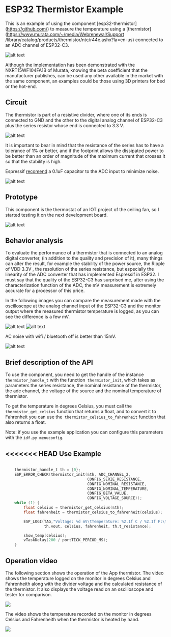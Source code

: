 # ESP32 Thermistor Example

This is an example of using the component [esp32-thermistor] (https://github.com/) to measure the temperature using a [thermistor] (https://www.murata.com/~/media/Webrenewal/Support /library/catalog/products/thermistor/ntc/r44e.ashx?la=en-us) connected to an ADC channel of ESP32-C3.

![alt text](images/NXRT15WF104FA1B.png)

Although the implementation has been demonstrated with the NXRT15WF104FA1B of Murata, knowing the beta coefficient that the manufacturer publishes, can be used any other available in the market with the same component, an examples could be those using 3D printers for bed or the hot-end.

## Circuit

The thermistor is part of a resistive divider, where one of its ends is connected to GND and the other to the digital analog channel of ESP32-C3 plus the series resistor whose end is connected to 3.3 V.

![alt text](images/Schematic.png)

It is important to bear in mind that the resistance of the series has to have a tolerance of 1% or better, and if the footprint allows the dissipated power to be better than an order of magnitude of the maximum current that crosses it so that the stability is high.

Espressif [recomend](https://docs.espressif.com/projects/esp-idf/en/latest/esp32/api-reference/peripherals/adc.html) a 0.1uF capacitor to the ADC input to minimize noise.

![alt text](images/adc-noise-graph.png)

## Prototype 

This component is the thermostat of an IOT project of the ceiling fan, so I started testing it on the next development board.

![alt text](images/pcb_proto_1.png)

## Behavior analysis

To evaluate the performance of a thermistor that is connected to an analog digital converter, (in addition to the quality and precision of it), many things can alter the result, for example the stability of the power source, the Ripple of VDD 3.3V , the resolution of the series resistance, but especially the linearity of the ADC converter that has implemented Espressif in ESP32.
I must say that the quality of the ESP32-C3 has surprised me, after using the characterization function of the ADC, the mV measurement is extremely accurate for a processor of this price. 

In the following images you can compare the measurement made with the oscilloscope at the analog channel input of the ESP32-C3 and the monitor output where the measured thermistor temperature is logged, as you can see the difference is a few mV.

![alt text](images/TEK_930mv.png)
![alt text](images/monitor_935mv.png)

AC noise with wifi / bluetooth off is better than 15mV.

![alt text](images/TEK_noise.png)

## Brief description of the API
To use the component, you need to get the handle of the instance `thermistor_handle_t` with the function` thermistor_init`, which takes as parameters the series resistance, the nominal resistance of the thermistor, the adc channel, the voltage of the source and the nominal temperature of thermistor.

To get the temperature in degrees Celsius, you must call the `thermistor_get_celsius` function that returns a float, and to convert it to Fahrenheit you can use the` thermistor_celsius_to_fahrenheit` function that also returns a float.

Note: if you use the example application you can configure this parameters with the `idf.py menuconfig`.

<<<<<<< HEAD
Use Example
----------------
```c

    thermistor_handle_t th = {0};
    ESP_ERROR_CHECK(thermistor_init(&th, ADC_CHANNEL_2, 
                                    CONFIG_SERIE_RESISTANCE, 
                                    CONFIG_NOMINAL_RESISTANCE, 
                                    CONFIG_NOMINAL_TEMPERATURE,
                                    CONFIG_BETA_VALUE, 
                                    CONFIG_VOLTAGE_SOURCE));
    while (1) {
        float celsius = thermistor_get_celsius(&th);
        float fahrenheit = thermistor_celsius_to_fahrenheit(celsius);

        ESP_LOGI(TAG,"Voltage: %d mV\tTemperature: %2.1f C / %2.1f F:\tResistance: %.0f ohm", 
                 th.vout, celsius, fahrenheit, th.t_resistance);

        show_temp(celsius);
        vTaskDelay(200 / portTICK_PERIOD_MS);
    }
```
## Operation video
The following section shows the operation of the App thermistor. The video shows the temperature logged on the monitor in degrees Celsius and Fahrenheith along with the divider voltage and the calculated resistance of the thermistor. It also displays the voltage read on an oscilloscope and tester for comparison.

![](images/temp_test.gif)

The video shows the temperature recorded on the monitor in degrees Celsius and Fahrenheith when the thermistor is heated by hand.


![](images/visual_code_temp.gif)

